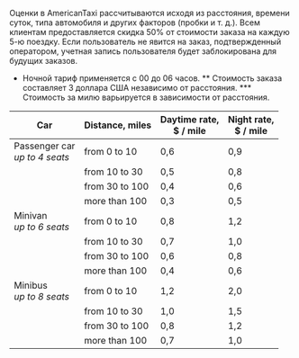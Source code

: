 Оценки в AmericanTaxi рассчитываются исходя из расстояния, времени суток, типа автомобиля и других факторов (пробки и т. д.).
Всем клиентам предоставляется скидка 50% от стоимости заказа на каждую 5-ю поездку.
Если пользователь не явится на заказ, подтвержденный оператором, учетная запись пользователя будет заблокирована для будущих заказов.

* Ночной тариф применяется с 00 до 06 часов.
** Стоимость заказа составляет 3 доллара США независимо от расстояния.
*** Стоимость за милю варьируется в зависимости от расстояния.
  

| Car                                | Distance, miles | Daytime rate,  <br>$ / mile | Night rate,  <br>$ / mile |
| ---------------------------------- | --------------- | --------------------------- | ------------------------- |
| Passenger car  <br>_up to 4 seats_ | from 0 to 10    | 0,6                         | 0,9                       |
|                                    | from 10 to 30   | 0,5                         | 0,8                       |
|                                    | from 30 to 100  | 0,4                         | 0,6                       |
|                                    | more than 100   | 0,3                         | 0,5                       |
| Minivan  <br>_up to 6 seats_       | from 0 to 10    | 0,8                         | 1,2                       |
|                                    | from 10 to 30   | 0,7                         | 1,0                       |
|                                    | from 30 to 100  | 0,6                         | 0,8                       |
|                                    | more than 100   | 0,4                         | 0,6                       |
| Minibus  <br>_up to 8 seats_       | from 0 to 10    | 1,2                         | 2,0                       |
|                                    | from 10 to 30   | 1,0                         | 1,5                       |
|                                    | from 30 to 100  | 0,8                         | 1,2                       |
|                                    | more than 100   | 0,7                         | 1,0                       |
